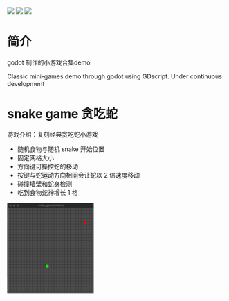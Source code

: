 <div align=left>
  <img src="https://img.shields.io/badge/godot engine-4.x-blue"/>
  <img src="https://img.shields.io/badge/GDScript-green"/>
  <img src="https://img.shields.io/badge/game-demo-white"/>
</div>

# 简介
godot 制作的小游戏合集demo

Classic mini-games demo through godot using GDscript.
Under continuous development

# snake game 贪吃蛇
游戏介绍：复刻经典贪吃蛇小游戏
- 随机食物与随机 snake 开始位置
- 固定网格大小
- 方向键可操控蛇的移动
- 按键与蛇运动方向相同会让蛇以 2 倍速度移动
- 碰撞墙壁和蛇身检测
- 吃到食物蛇神增长 1 格

![snake](https://github.com/abcnull/Image-Resources/blob/master/godot-mini-games-demo/snake_game.gif)
